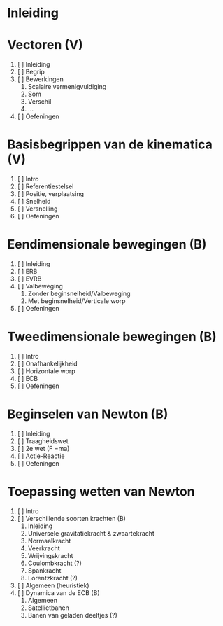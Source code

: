 # Inleiding


# Vectoren (V)

1. [ ] Inleiding
2. [ ] Begrip
3. [ ] Bewerkingen
    1.  Scalaire vermenigvuldiging
    2.  Som
    3.  Verschil
    4.  ...
4. [ ] Oefeningen

# Basisbegrippen van de kinematica (V)
1. [ ] Intro
2. [ ] Referentiestelsel
3. [ ] Positie, verplaatsing
4. [ ] Snelheid
5. [ ] Versnelling
6. [ ] Oefeningen

# Eendimensionale bewegingen (B)
1. [ ] Inleiding
2. [ ] ERB
3. [ ] EVRB
4. [ ] Valbeweging
    1.  Zonder beginsnelheid/Valbeweging
    2.  Met beginsnelheid/Verticale worp
5. [ ] Oefeningen

# Tweedimensionale bewegingen (B)
1. [ ] Intro
2. [ ] Onafhankelijkheid
3. [ ] Horizontale worp
4. [ ] ECB
5. [ ] Oefeningen

# Beginselen van Newton (B)
1. [ ] Inleiding
2. [ ] Traagheidswet
3. [ ] 2e wet (F =ma)
4. [ ] Actie-Reactie
5. [ ] Oefeningen

# Toepassing wetten van Newton
1. [ ] Intro
2. [ ] Verschillende soorten krachten (B)
    1.  Inleiding
    2.  Universele gravitatiekracht & zwaartekracht
    3.  Normaalkracht
    4.  Veerkracht
    5.  Wrijvingskracht
    6.  Coulombkracht (?)
    7.  Spankracht
    8.  Lorentzkracht (?)
3. [ ] Algemeen (heuristiek)
4. [ ] Dynamica van de ECB (B)
    1.  Algemeen
    2.  Satellietbanen
    3.  Banen van geladen deeltjes (?)
